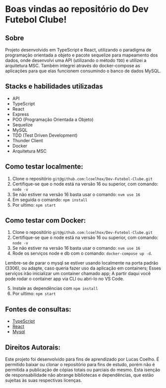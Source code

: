 # Boas vindas ao repositório do Dev Futebol Clube!

## Sobre
Projeto desenvolvido em TypeScript e React, utilizando o paradigma de programação orientada a objeto e pacote sequelize para mapeamento dos dados, onde desenvolvi uma API (utilizando o método `TDD`) e utilizei a arquitetura MSC. Também integrei através do docker-compose as aplicações para que elas funcionem consumindo o banco de dados MySQL.

## Stacks e habilidades utilizadas
- API
- TypeScript
- React
- Express
- POO (Programação Orientada a Objeto)
- Sequelize
- MySQL
- TDD (Test Driven Development)
- Thunder Client
- Docker
- Arquitetura MSC

## Como testar localmente:
1. Clone o repositório `git@github.com:lcoelhox/Dev-Futebol-Clube.git`
2. Certifique-se que o node está na versão 16 ou superior, com comando: `node -v`
3. Se não estiver na versão 16 basta usar o comando: `nvm use 16`
4. Em seguida o comando: `npm install`
5. Por ultimo: `npm start`

## Como testar com Docker:
1. Clone o repositório `git@github.com:lcoelhox/Dev-Futebol-Clube.git`
2. Certifique-se que o node está na versão 16 ou superior, com comando: `node -v`
3. Se não estiver na versão 16 basta usar o comando: `nvm use 16`
4. Rode os serviços node e db com o comando: `docker-compose up -d`.

Lembre-se de parar o mysql se estiver usando localmente na porta padrão (3306), ou adapte, caso queria fazer uso da aplicação em containers;
Esses serviços irão inicializar um container chamado app;
A partir daqui você pode rodar o container app via CLI ou abri-lo no VS Code.

5. Instale as dependências com `npm install`
6. Por ultimo: `npm start`

## Fontes de consultas:
* [TypeScript](https://www.typescriptlang.org/docs/)
* [React](https://pt-br.reactjs.org/docs/getting-started.html)
* [Mysql](https://dev.mysql.com/doc/)

## Direitos Autorais:
Este projeto foi desenvolvido para fins de aprendizado por Lucas Coelho. É permitido baixar ou clonar o repositório para fins de estudo, porém não é permitida a publicação de cópias totais ou parciais do mesmo. Esta isenção de responsabilidade não abrange bibliotecas e dependências, que estão sujeitas às suas respectivas licenças.
  
